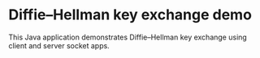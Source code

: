 Diffie–Hellman key exchange demo
=====================

This Java application demonstrates Diffie–Hellman key exchange using client and server socket apps.
